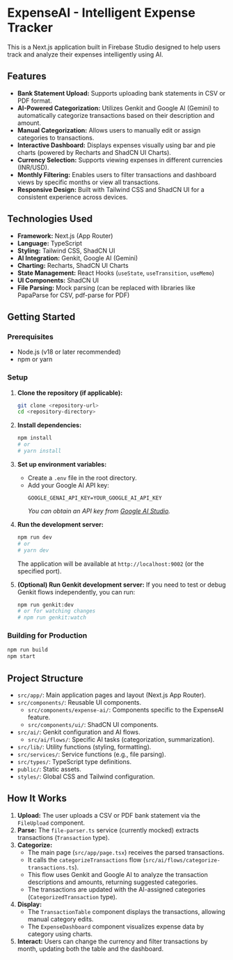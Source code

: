 # ExpenseAI - Intelligent Expense Tracker

This is a Next.js application built in Firebase Studio designed to help users track and analyze their expenses intelligently using AI.

## Features

*   **Bank Statement Upload:** Supports uploading bank statements in CSV or PDF format.
*   **AI-Powered Categorization:** Utilizes Genkit and Google AI (Gemini) to automatically categorize transactions based on their description and amount.
*   **Manual Categorization:** Allows users to manually edit or assign categories to transactions.
*   **Interactive Dashboard:** Displays expenses visually using bar and pie charts (powered by Recharts and ShadCN UI Charts).
*   **Currency Selection:** Supports viewing expenses in different currencies (INR/USD).
*   **Monthly Filtering:** Enables users to filter transactions and dashboard views by specific months or view all transactions.
*   **Responsive Design:** Built with Tailwind CSS and ShadCN UI for a consistent experience across devices.

## Technologies Used

*   **Framework:** Next.js (App Router)
*   **Language:** TypeScript
*   **Styling:** Tailwind CSS, ShadCN UI
*   **AI Integration:** Genkit, Google AI (Gemini)
*   **Charting:** Recharts, ShadCN UI Charts
*   **State Management:** React Hooks (`useState`, `useTransition`, `useMemo`)
*   **UI Components:** ShadCN UI
*   **File Parsing:** Mock parsing (can be replaced with libraries like PapaParse for CSV, pdf-parse for PDF)

## Getting Started

### Prerequisites

*   Node.js (v18 or later recommended)
*   npm or yarn

### Setup

1.  **Clone the repository (if applicable):**
    ```bash
    git clone <repository-url>
    cd <repository-directory>
    ```

2.  **Install dependencies:**
    ```bash
    npm install
    # or
    # yarn install
    ```

3.  **Set up environment variables:**
    *   Create a `.env` file in the root directory.
    *   Add your Google AI API key:
        ```env
        GOOGLE_GENAI_API_KEY=YOUR_GOOGLE_AI_API_KEY
        ```
        *You can obtain an API key from [Google AI Studio](https://aistudio.google.com/).*

4.  **Run the development server:**
    ```bash
    npm run dev
    # or
    # yarn dev
    ```
    The application will be available at `http://localhost:9002` (or the specified port).

5.  **(Optional) Run Genkit development server:**
    If you need to test or debug Genkit flows independently, you can run:
    ```bash
    npm run genkit:dev
    # or for watching changes
    # npm run genkit:watch
    ```

### Building for Production

```bash
npm run build
npm start
```

## Project Structure

*   `src/app/`: Main application pages and layout (Next.js App Router).
*   `src/components/`: Reusable UI components.
    *   `src/components/expense-ai/`: Components specific to the ExpenseAI feature.
    *   `src/components/ui/`: ShadCN UI components.
*   `src/ai/`: Genkit configuration and AI flows.
    *   `src/ai/flows/`: Specific AI tasks (categorization, summarization).
*   `src/lib/`: Utility functions (styling, formatting).
*   `src/services/`: Service functions (e.g., file parsing).
*   `src/types/`: TypeScript type definitions.
*   `public/`: Static assets.
*   `styles/`: Global CSS and Tailwind configuration.

## How It Works

1.  **Upload:** The user uploads a CSV or PDF bank statement via the `FileUpload` component.
2.  **Parse:** The `file-parser.ts` service (currently mocked) extracts transactions (`Transaction` type).
3.  **Categorize:**
    *   The main page (`src/app/page.tsx`) receives the parsed transactions.
    *   It calls the `categorizeTransactions` flow (`src/ai/flows/categorize-transactions.ts`).
    *   This flow uses Genkit and Google AI to analyze the transaction descriptions and amounts, returning suggested categories.
    *   The transactions are updated with the AI-assigned categories (`CategorizedTransaction` type).
4.  **Display:**
    *   The `TransactionTable` component displays the transactions, allowing manual category edits.
    *   The `ExpenseDashboard` component visualizes expense data by category using charts.
5.  **Interact:** Users can change the currency and filter transactions by month, updating both the table and the dashboard.
